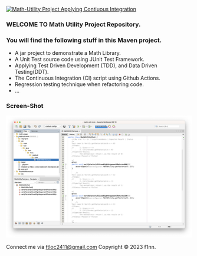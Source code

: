 [![Math-Utility Project Applying Contiuous Integration](https://github.com/Trantienloc2411/math-util-mvn/actions/workflows/mathutil-ci.yml/badge.svg)](https://github.com/Trantienloc2411/math-util-mvn/actions/workflows/mathutil-ci.yml)

### WELCOME TO Math Utility Project Repository.
### You will find the following stuff in this Maven project.
* A jar project to demonstrate a Math Library.
* A Unit Test source code using JUnit Test Framework.
* Applying Test Driven Development (TDD), and Data Driven Testing(DDT).
* The Continuous Integration (CI) script using Github Actions.
* Regression testing technique when refactoring code.
* ...
### Screen-Shot
![Preview Source](https://github.com/Trantienloc2411/math-util-mvn/blob/44136faaeb50286d9750a0c1354c5ac12ad2e2aa/Screenshot/sc_MathUtility.png)


Connect me via [ttloc2411@gmail.com](ttloc2411@gmail.com)
Copyright &copy; 2023 f1nn.
